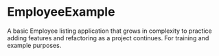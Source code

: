 # EmployeeExample
A basic Employee listing application that grows in complexity to practice adding features and refactoring as a project continues. For training and example purposes.
